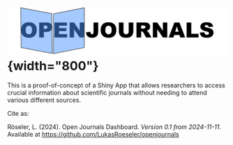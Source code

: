 # ![](logo.jpg){width="800"}

This is a proof-of-concept of a Shiny App that allows researchers to access crucial information about scientific journals without needing to attend various different sources.

Cite as:

Röseler, L. (2024). Open Journals Dashboard. *Version 0.1 from 2024-11-11*. Available at <https://github.com/LukasRoeseler/openjournals>
